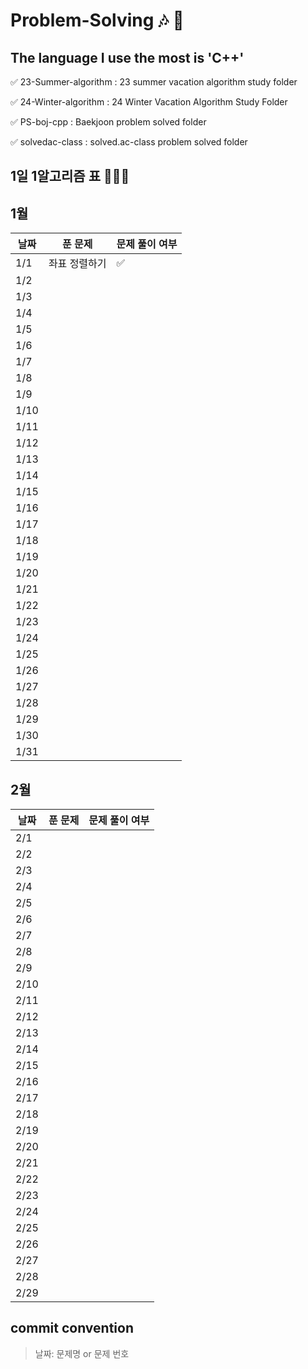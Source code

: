 # Problem-Solving 🎶 🎵

## The language I use the most is 'C++'

✅ 23-Summer-algorithm : 23 summer vacation algorithm study folder

✅ 24-Winter-algorithm : 24 Winter Vacation Algorithm Study Folder

✅ PS-boj-cpp : Baekjoon problem solved folder

✅ solvedac-class : solved.ac-class problem solved folder

## 1일 1알고리즘 표 👩🏻‍💻

## 1월

| 날짜 | 푼 문제       | 문제 풀이 여부 |
| ---- | ------------- | -------------- |
| 1/1  | 좌표 정렬하기 | ✅             |
| 1/2  |               |                |
| 1/3  |               |                |
| 1/4  |               |                |
| 1/5  |               |                |
| 1/6  |               |                |
| 1/7  |               |                |
| 1/8  |               |                |
| 1/9  |               |                |
| 1/10 |               |                |
| 1/11 |               |                |
| 1/12 |               |                |
| 1/13 |               |                |
| 1/14 |               |                |
| 1/15 |               |                |
| 1/16 |               |                |
| 1/17 |               |                |
| 1/18 |               |                |
| 1/19 |               |                |
| 1/20 |               |                |
| 1/21 |               |                |
| 1/22 |               |                |
| 1/23 |               |                |
| 1/24 |               |                |
| 1/25 |               |                |
| 1/26 |               |                |
| 1/27 |               |                |
| 1/28 |               |                |
| 1/29 |               |                |
| 1/30 |               |                |
| 1/31 |               |                |

## 2월

| 날짜 | 푼 문제 | 문제 풀이 여부 |
| ---- | ------- | -------------- |
| 2/1  |         |                |
| 2/2  |         |                |
| 2/3  |         |                |
| 2/4  |         |                |
| 2/5  |         |                |
| 2/6  |         |                |
| 2/7  |         |                |
| 2/8  |         |                |
| 2/9  |         |                |
| 2/10 |         |                |
| 2/11 |         |                |
| 2/12 |         |                |
| 2/13 |         |                |
| 2/14 |         |                |
| 2/15 |         |                |
| 2/16 |         |                |
| 2/17 |         |                |
| 2/18 |         |                |
| 2/19 |         |                |
| 2/20 |         |                |
| 2/21 |         |                |
| 2/22 |         |                |
| 2/23 |         |                |
| 2/24 |         |                |
| 2/25 |         |                |
| 2/26 |         |                |
| 2/27 |         |                |
| 2/28 |         |                |
| 2/29 |         |                |

## commit convention

> 날짜: 문제명 or 문제 번호
